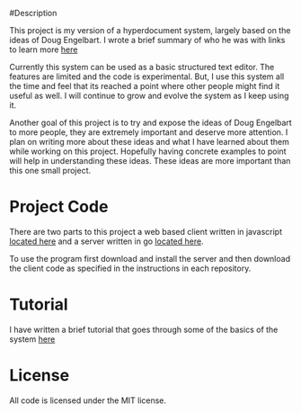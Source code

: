 #Description

This project is my version of a hyperdocument system, largely based on the ideas of Doug Engelbart. I wrote a brief summary of who he was with links to learn more [here](https://github.com/smarks159/hyperdocument-system-wiki/wiki/DougEngelbartIntro)

Currently this system can be used as a basic structured text editor. The features are limited and the code is experimental. But, I use this system all the time and feel that its reached a point where other people might find it useful as well. I will continue to grow and evolve the system as I keep using it. 

Another goal of this project is to try and expose the ideas of Doug Engelbart to more people, they are extremely important and deserve more attention. I plan on writing more about these ideas and what I have learned about them while working on this project. Hopefully having concrete examples to point will help in understanding these ideas. These ideas are more important than this one small project.
 

# Project Code
There are two parts to this project a web based client written in javascript [located here](https://github.com/smarks159/hyperdocument-system-js-client) and a server written in go [located here](https://github.com/smarks159/hyperdocument-system-go-server). 

To use the program first download and install the server and then download the client code as specified in the instructions in each repository.

# Tutorial
I have written a brief tutorial that goes through some of the basics of the system [here](https://github.com/smarks159/hyperdocument-system-wiki/wiki/tutorial)

# License
All code is licensed under the MIT license.
